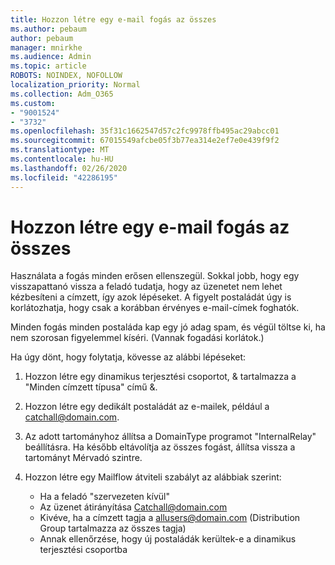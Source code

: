 ```yaml
---
title: Hozzon létre egy e-mail fogás az összes
ms.author: pebaum
author: pebaum
manager: mnirkhe
ms.audience: Admin
ms.topic: article
ROBOTS: NOINDEX, NOFOLLOW
localization_priority: Normal
ms.collection: Adm_O365
ms.custom:
- "9001524"
- "3732"
ms.openlocfilehash: 35f31c1662547d57c2fc9978ffb495ac29abcc01
ms.sourcegitcommit: 67015549afcbe05f3b77ea314e2ef7e0e439f9f2
ms.translationtype: MT
ms.contentlocale: hu-HU
ms.lasthandoff: 02/26/2020
ms.locfileid: "42286195"
---
```

# <a name="create-an-email-catch-all"></a>Hozzon létre egy e-mail fogás az összes

Használata a fogás minden erősen ellenszegül. Sokkal jobb, hogy egy visszapattanó vissza a feladó tudatja, hogy az üzenetet nem lehet kézbesíteni a címzett, így azok lépéseket. A figyelt postaládát úgy is korlátozhatja, hogy csak a korábban érvényes e-mail-címek foghatók. 

Minden fogás minden postaláda kap egy jó adag spam, és végül töltse ki, ha nem szorosan figyelemmel kíséri. (Vannak fogadási korlátok.) 

Ha úgy dönt, hogy folytatja, kövesse az alábbi lépéseket:

1. Hozzon létre egy dinamikus terjesztési csoportot, & tartalmazza a "Minden címzett típusa" című &.

2. Hozzon létre egy dedikált postaládát az e-mailek, például a catchall@domain.com.

3. Az adott tartományhoz állítsa a DomainType programot "InternalRelay" beállításra. Ha később eltávolítja az összes fogást, állítsa vissza a tartományt Mérvadó szintre.

4. Hozzon létre egy Mailflow átviteli szabályt az alábbiak szerint:

    - Ha a feladó "szervezeten kívül"
    - Az üzenet átirányítása Catchall@domain.com
    - Kivéve, ha a címzett tagja a allusers@domain.com (Distribution Group tartalmazza az összes tagja)
    - Annak ellenőrzése, hogy új postaládák kerültek-e a dinamikus terjesztési csoportba
